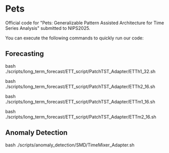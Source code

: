 # Pets

Official code for "Pets: Generalizable Pattern Assisted Architecture for Time Series Analysis" submitted to NIPS2025.

You can execute the following commands to quickly run our code:

## Forecasting

bash ./scripts/long_term_forecast/ETT_script/PatchTST_Adapter/ETTh1_32.sh

bash ./scripts/long_term_forecast/ETT_script/PatchTST_Adapter/ETTh2_16.sh

bash ./scripts/long_term_forecast/ETT_script/PatchTST_Adapter/ETTm1_16.sh

bash ./scripts/long_term_forecast/ETT_script/PatchTST_Adapter/ETTm2_16.sh

## Anomaly Detection

bash ./scripts/anomaly_detection/SMD/TimeMixer_Adapter.sh

